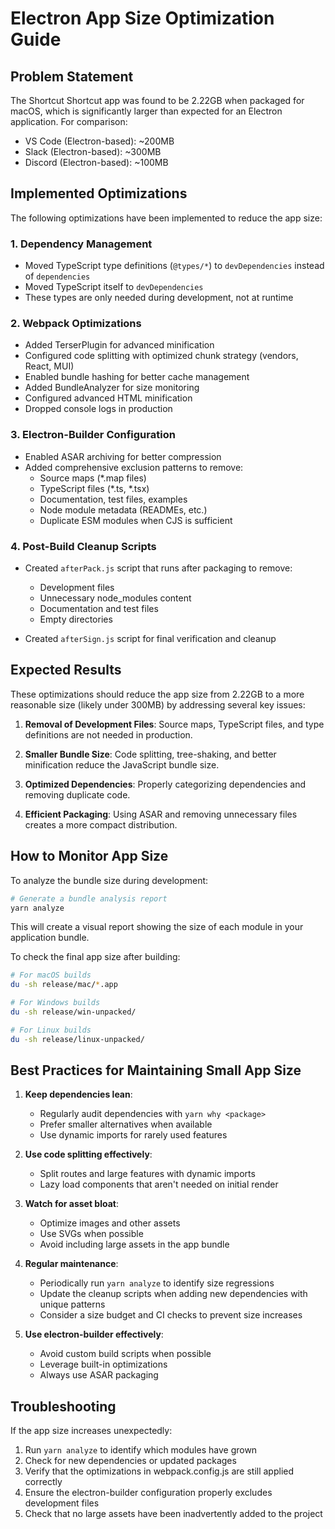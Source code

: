 # Electron App Size Optimization Guide

## Problem Statement

The Shortcut Shortcut app was found to be 2.22GB when packaged for macOS, which is significantly larger than expected for an Electron application. For comparison:

- VS Code (Electron-based): ~200MB
- Slack (Electron-based): ~300MB
- Discord (Electron-based): ~100MB

## Implemented Optimizations

The following optimizations have been implemented to reduce the app size:

### 1. Dependency Management

- Moved TypeScript type definitions (`@types/*`) to `devDependencies` instead of `dependencies`
- Moved TypeScript itself to `devDependencies`
- These types are only needed during development, not at runtime

### 2. Webpack Optimizations

- Added TerserPlugin for advanced minification
- Configured code splitting with optimized chunk strategy (vendors, React, MUI)
- Enabled bundle hashing for better cache management
- Added BundleAnalyzer for size monitoring
- Configured advanced HTML minification
- Dropped console logs in production

### 3. Electron-Builder Configuration

- Enabled ASAR archiving for better compression
- Added comprehensive exclusion patterns to remove:
  - Source maps (*.map files)
  - TypeScript files (*.ts, *.tsx)
  - Documentation, test files, examples
  - Node module metadata (READMEs, etc.)
  - Duplicate ESM modules when CJS is sufficient

### 4. Post-Build Cleanup Scripts

- Created `afterPack.js` script that runs after packaging to remove:
  - Development files
  - Unnecessary node_modules content
  - Documentation and test files
  - Empty directories

- Created `afterSign.js` script for final verification and cleanup

## Expected Results

These optimizations should reduce the app size from 2.22GB to a more reasonable size (likely under 300MB) by addressing several key issues:

1. **Removal of Development Files**: Source maps, TypeScript files, and type definitions are not needed in production.

2. **Smaller Bundle Size**: Code splitting, tree-shaking, and better minification reduce the JavaScript bundle size.

3. **Optimized Dependencies**: Properly categorizing dependencies and removing duplicate code.

4. **Efficient Packaging**: Using ASAR and removing unnecessary files creates a more compact distribution.

## How to Monitor App Size

To analyze the bundle size during development:

```bash
# Generate a bundle analysis report
yarn analyze
```

This will create a visual report showing the size of each module in your application bundle.

To check the final app size after building:

```bash
# For macOS builds
du -sh release/mac/*.app

# For Windows builds
du -sh release/win-unpacked/

# For Linux builds
du -sh release/linux-unpacked/
```

## Best Practices for Maintaining Small App Size

1. **Keep dependencies lean**:
   - Regularly audit dependencies with `yarn why <package>`
   - Prefer smaller alternatives when available
   - Use dynamic imports for rarely used features

2. **Use code splitting effectively**:
   - Split routes and large features with dynamic imports
   - Lazy load components that aren't needed on initial render

3. **Watch for asset bloat**:
   - Optimize images and other assets
   - Use SVGs when possible
   - Avoid including large assets in the app bundle

4. **Regular maintenance**:
   - Periodically run `yarn analyze` to identify size regressions
   - Update the cleanup scripts when adding new dependencies with unique patterns
   - Consider a size budget and CI checks to prevent size increases

5. **Use electron-builder effectively**:
   - Avoid custom build scripts when possible
   - Leverage built-in optimizations
   - Always use ASAR packaging

## Troubleshooting

If the app size increases unexpectedly:

1. Run `yarn analyze` to identify which modules have grown
2. Check for new dependencies or updated packages
3. Verify that the optimizations in webpack.config.js are still applied correctly
4. Ensure the electron-builder configuration properly excludes development files
5. Check that no large assets have been inadvertently added to the project
